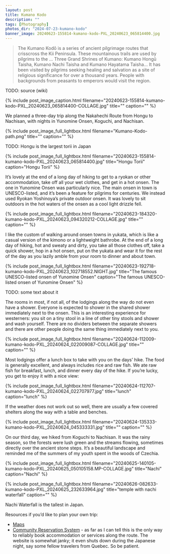 ```yaml
---
layout: post
title: Kumano Kodo
description: ""
tags: [Photography]
photos_dir: "2024-07-23-kumano-kodo"
banner_image: 20240623-155814-kumano-kodo-PXL_20240623_065814400.jpg
---
```


> The Kumano Kodō is a series of ancient pilgrimage routes that crisscross the Kii Peninsula. These mountainous trails are used by pilgrims to the … Three Grand Shrines of Kumano: Kumano Hongū Taisha, Kumano Nachi Taisha and Kumano Hayatama Taisha… It has been visited by pilgrims seeking healing and salvation as a site of religious significance for over a thousand years. People with backgrounds from peasants to emperors would visit the region.

TODO: source (wiki)

{% include post_image_caption.html
   filename="20240623-155814-kumano-kodo-PXL_20240623_065814400-COLLAGE.jpg"
   title=""
   caption="" %}

We planned a three-day trip along the Nakahechi Route from Hongu to Nachisan, with nights in Yunomine Onsen, Koguchi, and Nachisan.

<!--more-->

{% include post_image_full_lightbox.html
   filename="Kumano-Kodo-path.png"
   title=""
   caption="" %}

TODO: Hongu is the largest torii in Japan

{% include post_image_full_lightbox.html
   filename="20240623-155814-kumano-kodo-PXL_20240623_065814400.jpg"
   title="Hongu Torii"
   caption="Hongu Torii" %}

It’s lovely at the end of a long day of hiking to get to a ryokan or other accommodation, take off all your wet clothes, and get in a hot onsen. The one in Yunomine Onsen was particularly nice. The main onsen in town is UNESCO-listed, and it’s been a feature for pilgrims for centuries. We instead used Ryokan Yoshinoya’s private outdoor onsen. It was lovely to sit outdoors in the hot waters of the onsen as a cool light drizzle fell.

{% include post_image_full_lightbox.html
   filename="20240623-184320-kumano-kodo-PXL_20240623_094320212-COLLAGE.jpg"
   title=""
   caption="" %}

I like the custom of walking around onsen towns in yukata, which is like a casual version of the kimono or a lightweight bathrobe. At the end of a long day of hiking, hot and sweaty and dirty, you take all those clothes off, take a quick shower, hop in a hot onsen, put on the yukata and wear it for the rest of the day as you lazily amble from your room to dinner and about town.

{% include post_image_full_lightbox.html
   filename="20240623-192718-kumano-kodo-PXL_20240623_102718552.NIGHT.jpg"
   title="The famous UNESCO-listed onsen of Yunomine Onsen"
   caption="The famous UNESCO-listed onsen of Yunomine Onsen" %}

TODO: some text about it

The rooms in most, if not all, of the lodgings along the way do not even have a shower. Everyone is expected to shower in the shared shower immediately next to the onsen. This is an interesting experience for westerners: you sit on a tiny stool in a line of other tiny stools and shower and wash yourself. There are no dividers between the separate showers and there are other people doing the same thing immediately next to you.

{% include post_image_full_lightbox.html
   filename="20240624-112009-kumano-kodo-PXL_20240624_022009087-COLLAGE.jpg"
   title=""
   caption="" %}

Most lodgings offer a lunch box to take with you on the days’ hike. The food is generally excellent, and always includes rice and raw fish. We ate raw fish for breakfast, lunch, and dinner every day of the hike. If you’re lucky, you get to enjoy it with a nice view:

{% include post_image_full_lightbox.html
   filename="20240624-112707-kumano-kodo-PXL_20240624_022707977.jpg"
   title="lunch"
   caption="lunch" %}

If the weather does not work out so well, there are usually a few covered shelters along the way with a table and benches.

{% include post_image_full_lightbox.html
   filename="20240624-135333-kumano-kodo-PXL_20240624_045333331.jpg"
   title=""
   caption="" %}

On our third day, we hiked from Koguchi to Nachisan. It was the rainy season, so the forests were lush green and the streams flowing, sometimes directly over the ancient stone steps. It’s a beautiful landscape and reminded me of the summers of my youth spent in the woods of Czechia.

{% include post_image_full_lightbox.html
   filename="20240625-140105-kumano-kodo-PXL_20240625_050105158.MP-COLLAGE.jpg"
   title="Nachi"
   caption="Nachi" %}

{% include post_image_full_lightbox.html
   filename="20240626-082633-kumano-kodo-PXL_20240625_232633964.jpg"
   title="temple with nachi waterfall"
   caption="" %}

Nachi Waterfall is the tallest in Japan.

Resources if you’d like to plan your own trip:
 - [Maps](https://www.tb-kumano.jp/en/kumano-kodo/maps/)
 - [Community Reservation System](https://www.kumano-travel.com/en) - as far as I can tell this is the only way to reliably book accommodation or services along the route. The website is somewhat janky; it even shuts down during the Japanese night, say some fellow travelers from Quebec. So be patient.
